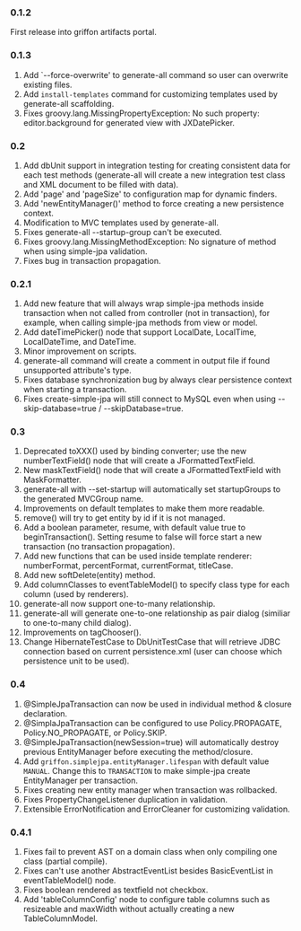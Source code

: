 ### 0.1.2

First release into griffon artifacts portal.

### 0.1.3

1.  Add `--force-overwrite' to generate-all command so user can overwrite existing files.
2.  Add `install-templates` command for customizing templates used by generate-all scaffolding.
3.  Fixes groovy.lang.MissingPropertyException: No such property: editor.background for generated view with JXDatePicker.

### 0.2

1.  Add dbUnit support in integration testing for creating consistent data for each test methods (generate-all will create a new integration test class and XML document to be filled with data).
2.  Add 'page' and 'pageSize' to configuration map for dynamic finders.
3.  Add 'newEntityManager()' method to force creating a new persistence context.
4.  Modification to MVC templates used by generate-all.
5.  Fixes generate-all --startup-group can't be executed.
6.  Fixes groovy.lang.MissingMethodException: No signature of method when using simple-jpa validation.
7.  Fixes bug in transaction propagation.

### 0.2.1

1.  Add new feature that will always wrap simple-jpa methods inside transaction when not called from controller (not in transaction), for example, when calling simple-jpa methods from view or model.
2.  Add dateTimePicker() node that support LocalDate, LocalTime, LocalDateTime, and DateTime.
3.  Minor improvement on scripts.
4.  generate-all command will create a comment in output file if found unsupported attribute's type.
5.  Fixes database synchronization bug by always clear persistence context when starting a transaction.
6.  Fixes create-simple-jpa will still connect to MySQL even when using --skip-database=true / --skipDatabase=true.

### 0.3

1.  Deprecated toXXX() used by binding converter; use the new numberTextField() node that will create a JFormattedTextField.
2.  New maskTextField() node that will create a JFormattedTextField with MaskFormatter.
3.  generate-all with --set-startup will automatically set startupGroups to the generated MVCGroup name.
4.  Improvements on default templates to make them more readable.
5.  remove() will try to get entity by id if it is not managed.
6.  Add a boolean parameter, resume, with default value true to beginTransaction().  Setting resume to false will force start a new transaction (no transaction propagation).
7.  Add new functions that can be used inside template renderer: numberFormat, percentFormat, currentFormat, titleCase.
8.  Add new softDelete(entity) method.
9.  Add columnClasses to eventTableModel() to specify class type for each column (used by renderers).
10.  generate-all now support one-to-many relationship.
11.  generate-all will generate one-to-one relationship as pair dialog (similiar to one-to-many child dialog).
12.  Improvements on tagChooser().
13.  Change HibernateTestCase to DbUnitTestCase that will retrieve JDBC connection based on current persistence.xml (user can choose which persistence unit to be used).

### 0.4

1.  @SimpleJpaTransaction can now be used in individual method & closure declaration.
2.  @SimplaJpaTransaction can be configured to use Policy.PROPAGATE, Policy.NO_PROPAGATE, or Policy.SKIP.
3.  @SimpleJpaTransaction(newSession=true) will automatically destroy previous EntityManager before executing the method/closure.
4.  Add `griffon.simplejpa.entityManager.lifespan` with default value `MANUAL`.  Change this to `TRANSACTION` to make simple-jpa create EntityManager per transaction.
5.  Fixes creating new entity manager when transaction was rollbacked.
6.  Fixes PropertyChangeListener duplication in validation.
7.  Extensible ErrorNotification and ErrorCleaner for customizing validation.

### 0.4.1
1. Fixes fail to prevent AST on a domain class when only compiling one class (partial compile).
1. Fixes can't use another AbstractEventList besides BasicEventList in eventTableModel() node.
1. Fixes boolean rendered as textfield not checkbox.
1. Add 'tableColumnConfig' node to configure table columns such as resizeable and maxWidth without actually creating a new TableColumnModel.